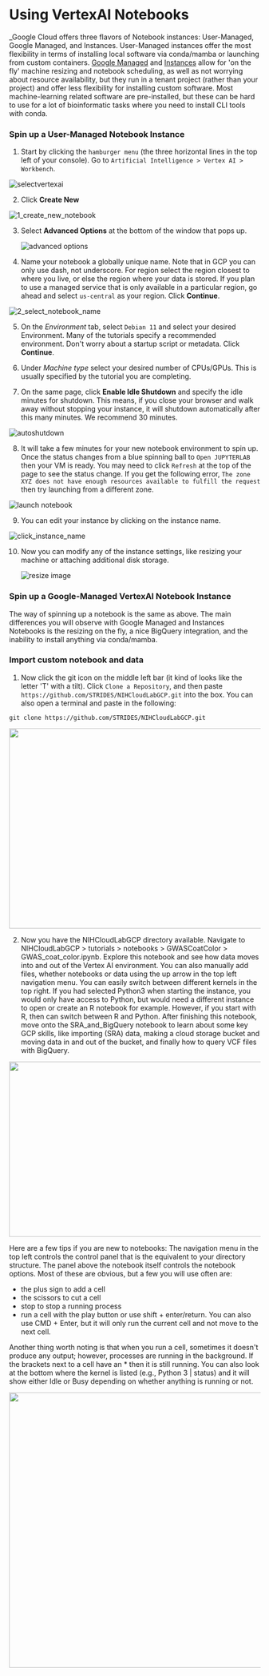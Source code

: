 # Using VertexAI Notebooks

_Google Cloud offers three flavors of Notebook instances: User-Managed, Google Managed, and Instances. User-Managed instances offer the most flexibility in terms of installing local software via conda/mamba or launching from custom containers. [Google Managed](https://cloud.google.com/vertex-ai/docs/workbench/managed/introduction) and [Instances](https://cloud.google.com/vertex-ai/docs/workbench/instances/introduction) allow for 'on the fly' machine resizing and notebook scheduling, as well as not worrying about resource availability, but they run in a tenant project (rather than your project) and offer less flexibility for installing custom software. Most machine-learning related software are pre-installed, but these can be hard to use for a lot of bioinformatic tasks where you need to install CLI tools with conda.

### Spin up a User-Managed Notebook Instance
1. Start by clicking the `hamburger menu` (the three horizontal lines in the top left of your console). Go to `Artificial Intelligence > Vertex AI > Workbench`. 

  ![selectvertexai](/images/1_select_vertexAI.png)

2. Click **Create New**

  ![1_create_new_notebook](/images/1_create_new_notebook.png)

3. Select **Advanced Options** at the bottom of the window that pops up.

   ![advanced options](/images/2_select_advanced_options.png)
  
4. Name your notebook a globally unique name. Note that in GCP you can only use dash, not underscore. For region select the region closest to where you live, or else the region where your data is stored. If you plan to use a managed service that is only available in a particular region, go ahead and select `us-central` as your region. Click **Continue**.

  ![2_select_notebook_name](/images/3_select_notebook_name.png)

5. On the _Environment_ tab, select `Debian 11` and select your desired Environment. Many of the tutorials specify a recommended environment. Don't worry about a startup script or metadata. Click **Continue**.
   
6. Under _Machine type_ select your desired number of CPUs/GPUs. This is usually specified by the tutorial you are completing.
   
7. On the same page, click **Enable Idle Shutdown** and specify the idle minutes for shutdown. This means, if you close your browser and walk away without stopping your instance, it will shutdown automatically after this many minutes. We recommend 30 minutes.

  ![autoshutdown](/images/4_enable_auto_shutdown_mins.png)

8. It will take a few minutes for your new notebook environment to spin up. Once the status changes from a blue spinning ball to `Open JUPYTERLAB` then your VM is ready. You may need to click `Refresh` at the top of the page to see the status change. If you get the following error, `The zone XYZ does not have enough resources available to fulfill the request` then try launching from a different zone.

  ![launch notebook](/images/5_launch_notebooks.png)

9. You can edit your instance by clicking on the instance name.

  ![click_instance_name](/images/6_select_instance_vertexai.png)

10. Now you can modify any of the instance settings, like resizing your machine or attaching additional disk storage.

    ![resize image](/images/7_resizevertexaiimage.png)


### Spin up a Google-Managed VertexAI Notebook Instance
The way of spinning up a notebook is the same as above. The main differences you will observe with Google Managed and Instances Notebooks is the resizing on the fly, a nice BigQuery integration, and the inability to install anything via conda/mamba.

### Import custom notebook and data

1. Now click the git icon on the middle left bar (it kind of looks like the letter 'T' with a tilt). Click `Clone a Repository`, and then paste `https://github.com/STRIDES/NIHCloudLabGCP.git` into the box. You can also open a terminal and paste in the following:

```
git clone https://github.com/STRIDES/NIHCloudLabGCP.git
```

<img src="/images/1_clone_repo_gcp.png" width="550" height="400">

2. Now you have the NIHCloudLabGCP directory available. Navigate to NIHCloudLabGCP > tutorials > notebooks > GWASCoatColor > GWAS_coat_color.ipynb.
Explore this notebook and see how data moves into and out of the Vertex AI environment. You can also manually add files, whether notebooks or data using the up arrow in the top left navigation menu. You can easily switch between different kernels in the top right. If you had selected Python3 when starting the instance, you would only have access to Python, but would need a different instance to open or create an R notebook for example. However, if you start with R, then can switch between R and Python. After finishing this notebook, move onto the SRA_and_BigQuery notebook to learn about some key GCP skills, 
like importing (SRA) data, making a cloud storage bucket and moving data in and out of the bucket, and finally how to query VCF files with BigQuery.

<img src="/images/2_GWAS_notebook.png" width="550" height="350">

Here are a few tips if you are new to notebooks: The navigation menu in the top left controls the control panel that is the equivalent to your directory structure. The panel above the notebook itself controls the notebook options. Most of these are obvious, but a few you will use often are:
+ the plus sign to add a cell
+ the scissors to cut a cell
+ stop to stop a running process
+ run a cell with the play button or use shift + enter/return. You can also use CMD + Enter, but it will only run the current cell and not move to the next cell. 

Another thing worth noting is that when you run a cell, sometimes it doesn't produce any output; however, processes are running in the background. If the brackets next to a cell have an * then it is still running. You can also look at the bottom where the kernel is listed (e.g., Python 3 | status) and it will show either Idle or Busy depending on whether anything is running or not. 

<img src="/images/3_busy_cell.png" width="550" height="550">

